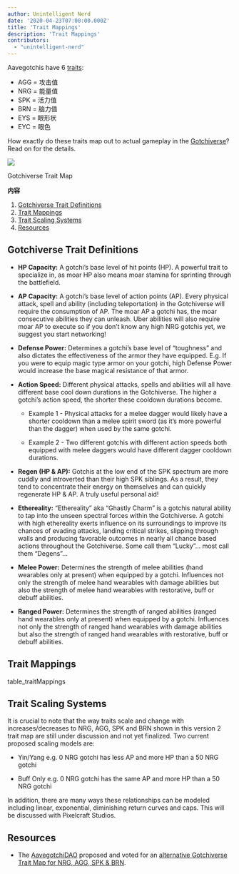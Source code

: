 ```yaml
---
author: Unintelligent Nerd
date: '2020-04-23T07:00:00.000Z'
title: 'Trait Mappings'
description: 'Trait Mappings'
contributors:
  - "unintelligent-nerd"
---
```


Aavegotchis have 6 [traits](/traits):

* AGG = 攻击值
* NRG = 能量值
* SPK = 活力值
* BRN = 脑力值
* EYS = 眼形状
* EYC = 眼色

How exactly do these traits map out to actual gameplay in the [Gotchiverse](/gotchiverse)? Read on for the details.

<div class="headerImageContainer">
<img class="headerImage" src="/trait-mappings/gotchiverse-trait-map.jpg">
<p class="headerImageText">Gotchiverse Trait Map</p>
</div>

<div class="contentsBox">

**内容**

<ol>
<li><a href=#gotchiverse-trait-definitions>Gotchiverse Trait Definitions</a></li>
<li><a href=#trait-mappings>Trait Mappings</a></li>
<li><a href=#trait-scaling-systems>Trait Scaling Systems</a></li>
<li><a href=#resources>Resources</a></li>
</ol>

</div>

## Gotchiverse Trait Definitions

* **HP Capacity:** A gotchi’s base level of hit points (HP). A powerful trait to specialize in, as moar HP also means moar stamina for sprinting through the battlefield.

* **AP Capacity:** A gotchi’s base level of action points (AP). Every physical attack, spell and ability (including teleportation) in the Gotchiverse will require the consumption of AP. The moar AP a gotchi has, the moar consecutive abilities they can unleash. Uber abilities will also require moar AP to execute so if you don’t know any high NRG gotchis yet, we suggest you start networking!

* **Defense Power:** Determines a gotchi’s base level of “toughness” and also dictates the effectiveness of the armor they have equipped. E.g. If you were to equip magic type armor on your gotchi, high Defense Power would increase the base magical resistance of that armor.

* **Action Speed:** Different physical attacks, spells and abilities will all have different base cool down durations in the Gotchiverse. The higher a gotchi’s action speed, the shorter these cooldown durations become.

    * Example 1 - Physical attacks for a melee dagger would likely have a shorter cooldown than a melee spirit sword (as it’s more powerful than the dagger) when used by the same gotchi.

    * Example 2 - Two different gotchis with different action speeds both equipped with melee daggers would have different dagger cooldown durations.

* **Regen (HP & AP):** Gotchis at the low end of the SPK spectrum are more cuddly and introverted than their high SPK siblings. As a result, they tend to concentrate their energy on themselves and can quickly regenerate HP & AP. A truly useful personal aid!

* **Ethereality:** “Ethereality” aka “Ghastly Charm” is a gotchis natural ability to tap into the unseen spectral forces within the Gotchiverse. A gotchi with high ethereality exerts influence on its surroundings to improve its chances of evading attacks, landing critical strikes, slipping through walls and producing favorable outcomes in nearly all chance based actions throughout the Gotchiverse. Some call them “Lucky”… most call them “Degens”…

* **Melee Power:** Determines the strength of melee abilities (hand wearables only at present) when equipped by a gotchi. Influences not only the strength of melee hand wearables with damage abilities but also the strength of melee hand wearables with restorative, buff or debuff abilities.

* **Ranged Power:** Determines the strength of ranged abilities (ranged hand wearables only at present) when equipped by a gotchi. Influences not only the strength of ranged hand wearables with damage abilities but also the strength of ranged hand wearables with restorative, buff or debuff abilities.

## Trait Mappings

table_traitMappings

## Trait Scaling Systems

It is crucial to note that the way traits scale and change with increases/decreases to NRG, AGG, SPK and BRN shown in this version 2 trait map are still under discussion and not yet finalized. Two current proposed scaling models are:

* Yin/Yang e.g. 0 NRG gotchi has less AP and more HP than a 50 NRG gotchi

* Buff Only e.g. 0 NRG gotchi has the same AP and more HP than a 50 NRG gotchi

In addition, there are many ways these relationships can be modeled including linear, exponential, diminishing return curves and caps. This will be discussed with Pixelcraft Studios.

## Resources

* The [AavegotchiDAO](/dao) proposed and voted for an [alternative Gotchiverse Trait Map for NRG, AGG, SPK & BRN](https://dao.aavegotchi.com/t/alternative-gotchiverse-trait-mapping-for-nrg-agg-spk-brn/3135).